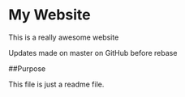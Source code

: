 # My Website

This is a really awesome website

Updates made on master on GitHub before rebase

##Purpose

This file is just a readme file.
